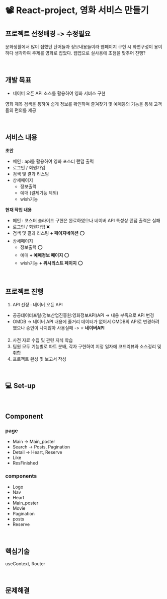 # 📽 React-project, 영화 서비스 만들기

## 프로젝트 선정배경 -> 수정필요

문화생활에서 많이 접했던 단어들과 정보내용들이라 웹페이지 구현 시 화면구성이 용이하다
생각하여 주제를 영화로 잡았다. 웹앱으로 실사용에 초점을 맞추어 진행?

<br>

## 개발 목표
- 네이버 오픈 API 소스를 활용하여 영화 서비스 구현

영화 제목 검색을 통하여 쉽게 정보를 확인하며 즐겨찾기 및 예매등의 기능을 통해 고객들의 편의를 제공

<br>

## 서비스 내용

**초안**
- 메인 : api를 활용하여 영화 포스터 랜덤 출력
- 로그인 / 회원가입
- 검색 및 결과 리스팅
- 상세페이지 
  - 정보출력
  - 예매 (결제기능 제외)
  - wish기능


**현재 작업 내용**

- 메인 : 포스터 슬라이드 구현은 완료하였으나 네이버 API 특성상 랜덤 출력은 실패
- 로그인 / 회원가입 ❌
- 검색 및 결과 리스팅 **+ 페이지네이션** ⭕
- 상세페이지 
  - 정보출력 ⭕
  - 예매 **+ 예매정보 페이지** ⭕
  - wish기능 **+ 위시리스트 페이지** ⭕

<br>

## 프로젝트 진행
1. API 선정 : 네이버 오픈 API

  - 공공데이터포털(정보산업진흥원:영화정보API)API -> 내용 부족으로 API 변경
  - OMDB -> 네이버 API 내용에 줄거리 데이터가 없어서 OMDB의 API로 변경하려 했으나 승인이 나지않아 사용실패 -> ⭐ **네이버API**


2. 사전 자료 수집 및 관련 지식 학습
3. 팀원 모두 기능별로 파트 분배, 각자 구현하여 지정 일자에 코드리뷰와 소스정리 및 취합
4. 프로젝트 완성 및 보고서 작성


<br>

## 💻 Set-up



<br>

## Component

### page
- Main -> Main_poster
- Search -> Posts, Pagination
- Detail -> Heart, Reserve
- Like
- ResFinished

### components
- Logo
- Nav
- Heart
- Main_poster
- Movie
- Pagination
- posts
- Reserve

<br>

## 핵심기술
useContext, Router


<br>

## 문제해결
